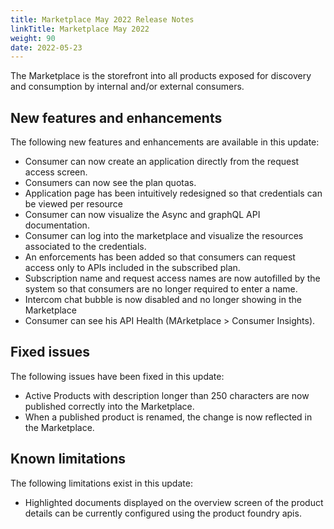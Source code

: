 ```yaml
---
title: Marketplace May 2022 Release Notes
linkTitle: Marketplace May 2022
weight: 90
date: 2022-05-23
---
```


The Marketplace is the storefront into all products exposed for discovery and consumption by internal and/or external consumers.

## New features and enhancements

The following new features and enhancements are available in this update:

* Consumer can now create an application directly from the request access screen.
* Consumers can now see the plan quotas.
* Application page has been intuitively redesigned so that credentials can be viewed per resource
* Consumer can now visualize the Async and graphQL API documentation.
* Consumer can log into the marketplace and visualize the resources associated to the credentials.
* An enforcements has been added so that consumers can request access only to APIs included in the subscribed plan.
* Subscription name and request access names are now autofilled by the system so that consumers are no longer required to enter a name.
* Intercom chat bubble is now disabled and no longer showing in the Marketplace
* Consumer can see his API Health (MArketplace > Consumer Insights).

## Fixed issues

The following issues have been fixed in this update:

* Active Products with description longer than 250 characters are now published correctly into the Marketplace.
* When a published product is renamed, the change is now reflected in the Marketplace.

## Known limitations

The following limitations exist in this update:

* Highlighted documents displayed on the overview screen of the product details can be currently configured using the product foundry apis.

